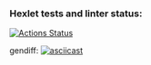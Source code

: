 ### Hexlet tests and linter status:
[![Actions Status](https://github.com/Gubanov07/php-project-48/actions/workflows/hexlet-check.yml/badge.svg)](https://github.com/Gubanov07/php-project-48/actions)

gendiff:
[![asciicast](https://asciinema.org/a/hqh6bSGtepyQQ0867F4IWTZJs)](https://asciinema.org/a/hqh6bSGtepyQQ0867F4IWTZJs)
